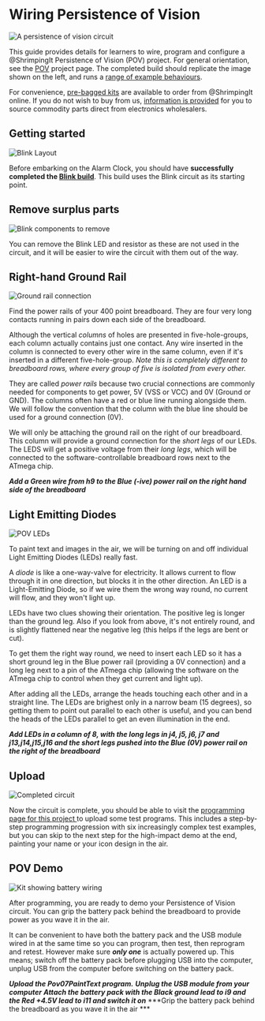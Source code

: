 # Wiring Persistence of Vision

![A persistence of vision circuit][header]

<!-- TODO: Add a second red wire and attach battery to power rails -->

This guide provides details for learners to wire, program and configure a @ShrimpingIt Persistence of Vision (POV) project. For general orientation, see the [POV](./index.html) project page. The completed build should replicate the image shown on the left, and runs a [range of example behaviours](./program.html).

For convenience, [pre-bagged kits](../../kit/pov.html) are available to order from @ShrimpingIt online. If you do not wish to buy from us, [information is provided](../../kit/pov.html#bom) for you to source commodity parts direct from electronics wholesalers.

## Getting started

![Blink Layout][step00]

Before embarking on the Alarm Clock, you should have **successfully completed the [Blink build](../blink/build.html)**. This build uses the Blink circuit as its starting point.

## Remove surplus parts

![Blink components to remove][step01]

You can remove the Blink LED and resistor as these are not used in the circuit, and it will be easier to wire the circuit with them out of the way.

## Right-hand Ground Rail

![Ground rail connection][step02]

Find the power rails of your 400 point breadboard. They are four very long contacts running in pairs down each side of the breadboard.

Although the vertical *columns* of holes are presented in five-hole-groups, each column actually contains just one contact. Any wire inserted in the column is connected to every other wire in the same column, even if it's inserted in a different five-hole-group. *Note this is completely different to breadboard *rows*, where every group of five is isolated from every other.*

They are called *power rails* because two crucial connections are commonly needed for components to get power, 5V (VSS or VCC) and 0V (Ground or GND). The columns often have a red or blue line running alongside them. We will follow the convention that the column with the blue line should be used for a ground connection (0V).

We will only be attaching the ground rail on the right of our breadboard. This column will provide a ground connection for the *short legs* of our LEDs. The LEDS will get a positive voltage from their *long legs*, which will be connected to the software-controllable breadboard rows next to the ATmega chip.

***Add a Green wire from h9 to the Blue (-ive) power rail on the right hand side of the breadboard***

## Light Emitting Diodes

![POV LEDs][step03]

To paint text and images in the air, we will be turning on and off individual Light Emitting Diodes (LEDs) really fast.

A *diode* is like a one-way-valve for electricity. It allows current to flow through it in one direction, but blocks it in the other direction. An LED is a Light-Emitting Diode, so if we wire them the wrong way round, no current will flow, and they won't light up.

LEDs have two clues showing their orientation. The positive leg is longer than the ground leg. Also if you look from above, it's not entirely round, and is slightly flattened near the negative leg (this helps if the legs are bent or cut).

To get them the right way round, we need to insert each LED so it has a short ground leg in the Blue power rail (providing a 0V connection) and a long leg next to a pin of the ATmega chip (allowing the software on the ATmega chip to control when they get current and light up).

After adding all the LEDs, arrange the heads touching each other and in a straight line. The LEDs are brighest only in a narrow beam (15 degrees), so getting them to point out parallel to each other is useful, and you can bend the heads of the LEDs parallel to get an even illumination in the end.

***Add LEDs in a column of 8, with the long legs in j4, j5, j6, j7 and j13,j14,j15,j16 and the short legs pushed into the Blue (0V) power rail on the right of the breadboard***

## Upload

![Completed circuit][step04]

Now the circuit is complete, you should be able to visit the [programming page for this project ](./program.html)  to upload some test programs.  This includes a step-by-step programming progression with six increasingly complex test examples, but you can skip to the next step for the high-impact demo at the end, painting your name or your icon design in the air.


## POV Demo 

![Kit showing battery wiring][header]

<!-- TODO: Note 'bottom' LED not on, or add exclamation mark to sketch -->

<!-- TODO: Mention insulation of pins on battery pack (reference breadboarding rules) -->

<!-- TODO: Mention switch should be on when battery inserted -->

<!-- TODO: Graphic has (spurious?) 104 capacitor -->

After programming, you are ready to demo your Persistence of Vision circuit. You can grip the battery pack behind the breadboard to provide power as you wave it in the air.

It can be convenient to have both the battery pack and the USB module wired in at the same time so you can program, then test, then reprogram and retest. However make sure ***only one*** is actually powered up. This means; switch off the battery pack before plugging USB into the computer, unplug USB from the computer before switching on the battery pack.

***Upload the Pov07PaintText program.***
***Unplug the USB module from your computer***
***Attach the battery pack with the Black ground lead to i9 and the Red +4.5V lead to i11 and switch it on***
***Grip the battery pack behind the breadboard as you wave it in the air ***

[header]: kit.png
[step00]: ./sequence/00_blink.png
[step01]: ./sequence/01_blink_remove.png
[step02]: ./sequence/02_pov_ground.png
[step03]: ./sequence/03_pov_leds.png
[step04]: ./sequence/04_pov_finished.png
